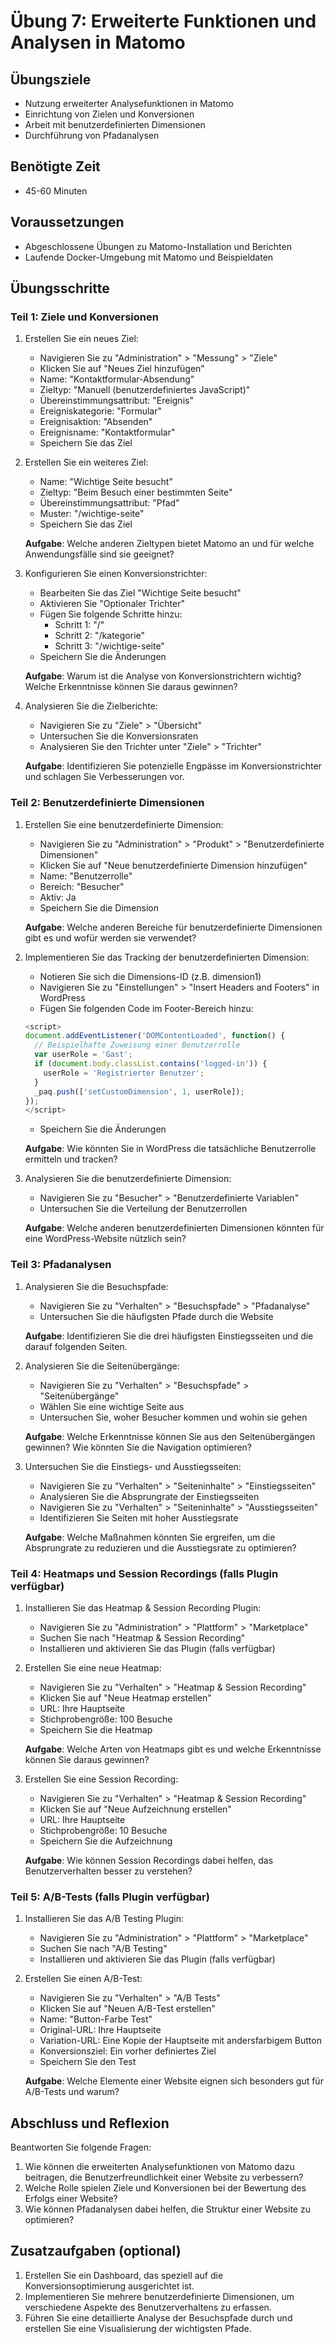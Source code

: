 # Übung 7: Erweiterte Funktionen und Analysen in Matomo

## Übungsziele
- Nutzung erweiterter Analysefunktionen in Matomo
- Einrichtung von Zielen und Konversionen
- Arbeit mit benutzerdefinierten Dimensionen
- Durchführung von Pfadanalysen

## Benötigte Zeit
- 45-60 Minuten

## Voraussetzungen
- Abgeschlossene Übungen zu Matomo-Installation und Berichten
- Laufende Docker-Umgebung mit Matomo und Beispieldaten

## Übungsschritte

### Teil 1: Ziele und Konversionen

1. Erstellen Sie ein neues Ziel:
   - Navigieren Sie zu "Administration" > "Messung" > "Ziele"
   - Klicken Sie auf "Neues Ziel hinzufügen"
   - Name: "Kontaktformular-Absendung"
   - Zieltyp: "Manuell (benutzerdefiniertes JavaScript)"
   - Übereinstimmungsattribut: "Ereignis"
   - Ereigniskategorie: "Formular"
   - Ereignisaktion: "Absenden"
   - Ereignisname: "Kontaktformular"
   - Speichern Sie das Ziel

2. Erstellen Sie ein weiteres Ziel:
   - Name: "Wichtige Seite besucht"
   - Zieltyp: "Beim Besuch einer bestimmten Seite"
   - Übereinstimmungsattribut: "Pfad"
   - Muster: "/wichtige-seite"
   - Speichern Sie das Ziel
   
   **Aufgabe**: Welche anderen Zieltypen bietet Matomo an und für welche Anwendungsfälle sind sie geeignet?

3. Konfigurieren Sie einen Konversionstrichter:
   - Bearbeiten Sie das Ziel "Wichtige Seite besucht"
   - Aktivieren Sie "Optionaler Trichter"
   - Fügen Sie folgende Schritte hinzu:
     - Schritt 1: "/"
     - Schritt 2: "/kategorie"
     - Schritt 3: "/wichtige-seite"
   - Speichern Sie die Änderungen
   
   **Aufgabe**: Warum ist die Analyse von Konversionstrichtern wichtig? Welche Erkenntnisse können Sie daraus gewinnen?

4. Analysieren Sie die Zielberichte:
   - Navigieren Sie zu "Ziele" > "Übersicht"
   - Untersuchen Sie die Konversionsraten
   - Analysieren Sie den Trichter unter "Ziele" > "Trichter"
   
   **Aufgabe**: Identifizieren Sie potenzielle Engpässe im Konversionstrichter und schlagen Sie Verbesserungen vor.

### Teil 2: Benutzerdefinierte Dimensionen

1. Erstellen Sie eine benutzerdefinierte Dimension:
   - Navigieren Sie zu "Administration" > "Produkt" > "Benutzerdefinierte Dimensionen"
   - Klicken Sie auf "Neue benutzerdefinierte Dimension hinzufügen"
   - Name: "Benutzerrolle"
   - Bereich: "Besucher"
   - Aktiv: Ja
   - Speichern Sie die Dimension
   
   **Aufgabe**: Welche anderen Bereiche für benutzerdefinierte Dimensionen gibt es und wofür werden sie verwendet?

2. Implementieren Sie das Tracking der benutzerdefinierten Dimension:
   - Notieren Sie sich die Dimensions-ID (z.B. dimension1)
   - Navigieren Sie zu "Einstellungen" > "Insert Headers and Footers" in WordPress
   - Fügen Sie folgenden Code im Footer-Bereich hinzu:
   
   ```javascript
   <script>
   document.addEventListener('DOMContentLoaded', function() {
     // Beispielhafte Zuweisung einer Benutzerrolle
     var userRole = 'Gast';
     if (document.body.classList.contains('logged-in')) {
       userRole = 'Registrierter Benutzer';
     }
     _paq.push(['setCustomDimension', 1, userRole]);
   });
   </script>
   ```
   
   - Speichern Sie die Änderungen
   
   **Aufgabe**: Wie könnten Sie in WordPress die tatsächliche Benutzerrolle ermitteln und tracken?

3. Analysieren Sie die benutzerdefinierte Dimension:
   - Navigieren Sie zu "Besucher" > "Benutzerdefinierte Variablen"
   - Untersuchen Sie die Verteilung der Benutzerrollen
   
   **Aufgabe**: Welche anderen benutzerdefinierten Dimensionen könnten für eine WordPress-Website nützlich sein?

### Teil 3: Pfadanalysen

1. Analysieren Sie die Besuchspfade:
   - Navigieren Sie zu "Verhalten" > "Besuchspfade" > "Pfadanalyse"
   - Untersuchen Sie die häufigsten Pfade durch die Website
   
   **Aufgabe**: Identifizieren Sie die drei häufigsten Einstiegsseiten und die darauf folgenden Seiten.

2. Analysieren Sie die Seitenübergänge:
   - Navigieren Sie zu "Verhalten" > "Besuchspfade" > "Seitenübergänge"
   - Wählen Sie eine wichtige Seite aus
   - Untersuchen Sie, woher Besucher kommen und wohin sie gehen
   
   **Aufgabe**: Welche Erkenntnisse können Sie aus den Seitenübergängen gewinnen? Wie könnten Sie die Navigation optimieren?

3. Untersuchen Sie die Einstiegs- und Ausstiegsseiten:
   - Navigieren Sie zu "Verhalten" > "Seiteninhalte" > "Einstiegsseiten"
   - Analysieren Sie die Absprungrate der Einstiegsseiten
   - Navigieren Sie zu "Verhalten" > "Seiteninhalte" > "Ausstiegsseiten"
   - Identifizieren Sie Seiten mit hoher Ausstiegsrate
   
   **Aufgabe**: Welche Maßnahmen könnten Sie ergreifen, um die Absprungrate zu reduzieren und die Ausstiegsrate zu optimieren?

### Teil 4: Heatmaps und Session Recordings (falls Plugin verfügbar)

1. Installieren Sie das Heatmap & Session Recording Plugin:
   - Navigieren Sie zu "Administration" > "Plattform" > "Marketplace"
   - Suchen Sie nach "Heatmap & Session Recording"
   - Installieren und aktivieren Sie das Plugin (falls verfügbar)

2. Erstellen Sie eine neue Heatmap:
   - Navigieren Sie zu "Verhalten" > "Heatmap & Session Recording"
   - Klicken Sie auf "Neue Heatmap erstellen"
   - URL: Ihre Hauptseite
   - Stichprobengröße: 100 Besuche
   - Speichern Sie die Heatmap
   
   **Aufgabe**: Welche Arten von Heatmaps gibt es und welche Erkenntnisse können Sie daraus gewinnen?

3. Erstellen Sie eine Session Recording:
   - Navigieren Sie zu "Verhalten" > "Heatmap & Session Recording"
   - Klicken Sie auf "Neue Aufzeichnung erstellen"
   - URL: Ihre Hauptseite
   - Stichprobengröße: 10 Besuche
   - Speichern Sie die Aufzeichnung
   
   **Aufgabe**: Wie können Session Recordings dabei helfen, das Benutzerverhalten besser zu verstehen?

### Teil 5: A/B-Tests (falls Plugin verfügbar)

1. Installieren Sie das A/B Testing Plugin:
   - Navigieren Sie zu "Administration" > "Plattform" > "Marketplace"
   - Suchen Sie nach "A/B Testing"
   - Installieren und aktivieren Sie das Plugin (falls verfügbar)

2. Erstellen Sie einen A/B-Test:
   - Navigieren Sie zu "Verhalten" > "A/B Tests"
   - Klicken Sie auf "Neuen A/B-Test erstellen"
   - Name: "Button-Farbe Test"
   - Original-URL: Ihre Hauptseite
   - Variation-URL: Eine Kopie der Hauptseite mit andersfarbigem Button
   - Konversionsziel: Ein vorher definiertes Ziel
   - Speichern Sie den Test
   
   **Aufgabe**: Welche Elemente einer Website eignen sich besonders gut für A/B-Tests und warum?

## Abschluss und Reflexion

Beantworten Sie folgende Fragen:

1. Wie können die erweiterten Analysefunktionen von Matomo dazu beitragen, die Benutzerfreundlichkeit einer Website zu verbessern?
2. Welche Rolle spielen Ziele und Konversionen bei der Bewertung des Erfolgs einer Website?
3. Wie können Pfadanalysen dabei helfen, die Struktur einer Website zu optimieren?

## Zusatzaufgaben (optional)

1. Erstellen Sie ein Dashboard, das speziell auf die Konversionsoptimierung ausgerichtet ist.
2. Implementieren Sie mehrere benutzerdefinierte Dimensionen, um verschiedene Aspekte des Benutzerverhaltens zu erfassen.
3. Führen Sie eine detaillierte Analyse der Besuchspfade durch und erstellen Sie eine Visualisierung der wichtigsten Pfade.
